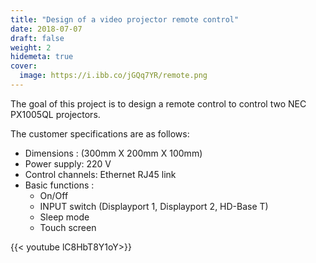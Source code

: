 ```yaml
---
title: "Design of a video projector remote control"
date: 2018-07-07
draft: false
weight: 2
hidemeta: true
cover:
  image: https://i.ibb.co/jGQq7YR/remote.png
---
```

The goal of this project is to design a remote control to control two NEC PX1005QL projectors.

The customer specifications are as follows:

- Dimensions : (300mm X 200mm X 100mm)
- Power supply: 220 V
- Control channels: Ethernet RJ45 link
- Basic functions :
  - On/Off 
  - INPUT switch (Displayport 1, Displayport 2, HD-Base T)
  - Sleep mode 
  - Touch screen

{{< youtube lC8HbT8Y1oY>}}
